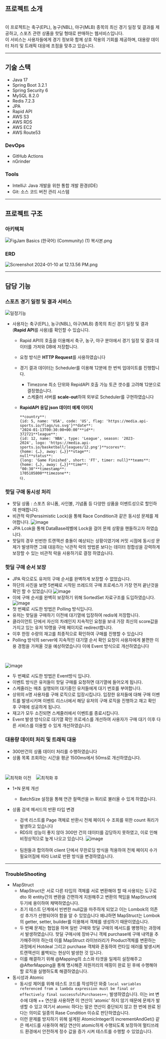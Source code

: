 

## 프로젝트 소개
<br>
이 프로젝트는  축구(EPL), 농구(NBL), 야구(MLB) 종목의 최신 경기 일정 및 결과를 제공하고, 스포츠 관련 상품을 핫딜 형태로 판매하는 웹서비스입니다.<br> 이 서비스는 사용자들에게 경기 정보와 함께 상호 작용의 기회를 제공하며, 대용량 데이터 처리 및 트래픽 대응에 초점을 맞추고 있습니다.

---

## 기술 스택
-  Java 17
-  Spring Boot 3.2.1
-  Spring Security 6
-  MySQL 8.2.0
-  Redis 7.2.3
- JPA
- Rapid API
- AWS S3
- AWS RDS
- AWS EC2
- AWS Route53

### DevOps
- GitHub Actions
- nGrinder

### Tools
- IntelliJ: Java 개발을 위한 통합 개발 환경(IDE)
- Git: 소스 코드 버전 관리 시스템
---
## 프로젝트 구조
### 아키텍쳐
![FigJam Basics (한국어) (Community) (1) 복사본.png](src%2Fmain%2Fresources%2Fstatic%2FFigJam%20Basics%20%28%ED%95%9C%EA%B5%AD%EC%96%B4%29%20%28Community%29%20%281%29%20%EB%B3%B5%EC%82%AC%EB%B3%B8.png)
### ERD
![Screenshot 2024-01-10 at 12.13.56 PM.png](src%2Fmain%2Fresources%2Fstatic%2FScreenshot%202024-01-10%20at%2012.13.56%20PM.png)


---

## 담당 기능

### 스포츠 경기 일정 및 결과 서비스
![일정기능](https://github.com/JungHyunMoon/EchoProject-BE/assets/120004247/f4c5f6a7-026e-4b75-a16b-568d0eff60c5)
- 사용자는 축구(EPL), 농구(NBL), 야구(MLB) 종목의 최신 경기 일정 및 결과(**Rapid API**를 사용)를 확인할 수 있습니다.
    - Rapid API의 호출을 이용해서 축구, 농구, 야구 분야에서 경기 일정 및 결과 데이터를 가져와 DB에 저장합니다.
    - 요청 방식은 **HTTP Request**를 사용하였습니다
    - 경기 결과 데이터는 Scheduler를 이용해 12분에 한 번씩 업데이트를 진행합니다.
        - Timezone 최소 단위와 RepidAPI 호출 가능 토큰 갯수를 고려해 12분으로 결정했습니다.
        - 스케줄러 서버를 **scale-out**하여 외부로 Scheduler를 구현하였습니다
    - **RapidAPI 응답 json 데이터 예제 이미지**
        
        ```        
        **country**: 
        {id: 5, name: 'USA', code: 'US', flag: 'https://media.api-sports.io/flags/us.svg'}**date**: 
        "2024-01-13T00:30:00+00:00"**id**: 
        372721**league**: 
        {id: 12, name: 'NBA', type: 'League', season: '2023-2024', logo: 'https://media.api-sports.io/basketball/leagues/12.png'}**scores**: 
        {home: {…}, away: {…}}**stage**: 
        null**status**: 
        {long: 'Game Finished', short: 'FT', timer: null}**teams**: 
        {home: {…}, away: {…}}**time**: 
        "00:30"**timestamp**: 
        1705105800**timezone**: 
      다.
  
### 핫딜 구매 동시성 처리
-  핫딜 상품 : 스포츠 유니폼, 사인볼, 기념품 등 다양한 상품을 이벤트성으로 할인하여 판매합니다.
-  비관적 락(Perssimistic Lock)을 통해 Race Condition과 같은 동시성 문제를 제어합니다.
![image](https://github.com/JungHyunMoon/EchoProject-BE/assets/120004247/848679cb-74c5-478c-b24d-5bd184571267)
- JPA Lcok을 통해 DataBase레벨에 Lock을 걸어 문제 상황을 핸들하고자 하였습니다.
- 핫딜의 경우 빈번한 트랜잭션 충돌이 예상되는 상황이였기에 커밋 시점에 동시성 문제가 발생하면 그떄 대응하는 낙관적 락의 방법론 보다는 데이터 정합성을 강력하게 보장할 수 있는 비관적 락을 사용하기로 결정 하였습니다.

### 핫딜 구매 순서 보장
- JPA 락으로도 유저의 구매 순서를 완벽하게 보장할 수 없었습니다.
- 하단의 사진을 보면 5번째로 시작된 쓰레드의 구매 프로세스가 가장 먼저 끝난것을 확인 할 수 있었습니다
![image](https://github.com/JungHyunMoon/EchoProject-BE/assets/120004247/41d9647e-2d46-45fd-8635-785ca022c17d)
- 이에 구매 순서를 완벽히 보장하기 위해 SortedSet 자료구조를 도입하였습니다.
![image](https://github.com/JungHyunMoon/EchoProject-BE/assets/120004247/3b102800-cf8d-4baa-895a-91c4f3a886b3)
- 첫 번째로 시도한 방법은 Polling 방식입니다.
- 유저는 핫딜을 구매하기 이전에 대기열에 입장하여 redis에 저장합니다.
- 클라이언트 단에서 자신의 차례인지 지속적인 요청을 보내 가장 최신의 score값을 가지고 있는 유저 10명을 구매 페이지로 redirect합니다. 
- 이후 한정 수량의 재고를 최종적으로 확인하여 구매를 진행할 수 있습니다
- Polling 방식의 server에 지속적인 대기열 순서 확인 요청이 사용자에게 불편한 이용 경험을 가져올 것을 예상하였습니다 이에 Event 방식으로 개선하였습니다

<br>

![image](https://github.com/JungHyunMoon/EchoProject-BE/assets/120004247/00c21996-67e1-4091-8bd5-3839fc288358)
- 두 번째로 시도한 방법은 Event방식 입니다.
- 이벤트 방식은 유저들이 핫딜 구매를 요청하면 대기열에 들어오게 됩니다.
- 스케줄러는 매초 실행되어 대기중인 유저들에게 대기 번호를 부여합니다.
- 상위의 n명 사용자를 구매 로직으로 입장시킵니다. 입장한 유저들에 대해 구매 이벤트를 발생시키며 이벤트 리스너에서 해당 유저의 구매 로직을 진행하고 재고 확인 후 구매에 성공하게 됩니다.
- 재고가 모두 소진되면 스케줄러에서 이벤트를 종료시킵니다.
- Event 발생 방식으로 대기열 확인 프로세스를 개선하여 사용자가 구매 대기 이후 다른 서비스를 이용할 수 있게 개선하였습니다. 

### 대용량 데이터 처리 및 트래픽 대응
- 300만건의 상품 데이터 처리를 수행하였습니다
- 상품 목록 조회하는 시간을 평균 1500ms에서 50ms로 개선하였습니다.

<br>

![최적화 이전](https://github.com/JungHyunMoon/EchoProject-BE/assets/120004247/319b4bdd-6723-4fdb-9f6f-f1271e965099) &nbsp;&nbsp; ![최적화 후](https://github.com/JungHyunMoon/EchoProject-BE/assets/120004247/7df9fa30-aa7a-4c0d-967b-d2dc4cadd209)

- 1+N 문제 개선
  - BatchSize 설정을 통해 연관 컬렉션을 in 쿼리로 불러올 수 있게 하였습니다.


- 상품 검색 메서드의 반환 타입 변경
  - 검색 리스트를 Page 객체로 반환시 전체 페이지 수 조회를 위한 count 쿼리가 발생하고 있습니다<br>
  - RDS의 성능이 좋지 않아 300만 건의 데이터를 감당하지 못하였고, 이로 인해 비정상적으로 높게 나오고 있습니다.
  ![image](https://github.com/JungHyunMoon/EchoProject-BE/assets/120004247/e5b277c5-a03f-474a-b7f2-c246f431ad73)
  <br>
  
  - 팀원들과 합의하여 client 단에서 무한로딩 방식을 적용하여 전체 페이지 수가 필요어짐에 따라 List로 반환 방식을 변경하였습니다. 

---

### TroubleShooting
- MapStruct
  - MapStruct은 서로 다른 타입의 객체를 서로 변환해야 할 때 사용되는 도구로 dto 와 entity간의 변환을 간편하게 지원해주고 변환의 책임을 MapStruct에 두기에 용이하여 채택하였습니다.
  - 초기 테스트 단계에서 빈번한 null값을 마주하게 되었고 이는 Lombok의 의존성 추가가 선행되어야 함을 알 수 있었습니다 왜냐하면 MapStruct는 Lombok의 getter, setter, builder를 이용해서 객체를 생성하기 때문이였습니다.
  - 두 번째 문제는 협업을 하며 일반 구매와 핫딜 구매의 메서드를 병행하는 과정에서 발생하였습니다. 핫딜 구매시에 장바구니 객체 purchase에 구매 내역을 추가해주어야 하는데 이를 MapStruct 라이브러리가 Product객체를 변환하는 과정에서 Hotdeal 그리고 purchase 객체와 혼동하여 런타임 에러를 발생시켜 트랜잭션이 롤백되는 현상이 발생한 것 입니다.
  - 이를 해결하기 위해 @Mapping의 소스와 타겟을 일제히 설정해주고 @AfterMapping을 통해 명시해준 자원끼리의 매핑이 완료 된 후에 수행해야 할 로직을 실행하도록 해결하였습니다.
- 동시성과 Atomic
  - 동시성 제어를 위해 테스트 코드를 작성하던 와중 ```local variables referenced from a lambda expression must be final or effectively final successfulPurchases++;``` 발생하였습니다. 이는 int 변수에 대해 ++ 연산을 사용하면 이 연산이 'atomic' 하지 않기 때문에 문제가 발생할 수 있고 여기서 atomic 하다는 말은 연산이 중단되지 않고 한 번에 완료 된다는 의미로 일종의 Rase Condition 이슈로 판단하였습니다.
  - 이런 문제를 방지하기 위해 설계된 AtomicInteger의 incrementAndGet() 같은 메서드를 사용하여 해당 연산이 atomic하게 수행되도록 보장하여 멀티쓰레드 환경에서 안전하게 정수 값을 증가 시켜 테스트를 수행할 수 있었습니다.
 

